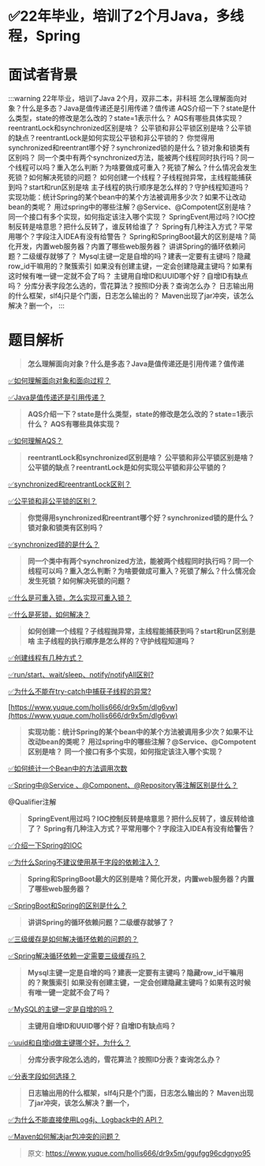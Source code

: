 # ✅22年毕业，培训了2个月Java，多线程，Spring


# 面试者背景

:::warning
22年毕业，培训了Java 2个月，双非二本，非科班
怎么理解面向对象？什么是多态？Java是值传递还是引用传递？值传递
AQS介绍一下？state是什么类型，state的修改是怎么改的？state=1表示什么？
AQS有哪些具体实现？reentrantLock和synchronized区别是啥？
公平锁和非公平锁区别是啥？公平锁的缺点？reentrantLock是如何实现公平锁和非公平锁的？
你觉得用synchronized和reentrant哪个好？synchronized锁的是什么？锁对象和锁类有区别吗？
同一个类中有两个synchronized方法，能被两个线程同时执行吗？同一个线程可以吗？重入怎么判断？为啥要做成可重入？死锁了解么？什么情况会发生死锁？如何解决死锁的问题？
如何创建一个线程？子线程抛异常，主线程能捕获到吗？start和run区别是啥
主子线程的执行顺序是怎么样的？守护线程知道吗？
实现功能：统计Spring的某个bean中的某个方法被调用多少次？如果不让改动bean的类呢？
用过spring中的哪些注解？@Service、@Compotent区别是啥？
同一个接口有多个实现，如何指定该注入哪个实现？
SpringEvent用过吗？IOC控制反转是啥意思？把什么反转了，谁反转给谁了？
Spring有几种注入方式？平常用哪个？字段注入IDEA有没有给警告？
Spring和SpringBoot最大的区别是啥？简化开发，内置web服务器？内置了哪些web服务器？
讲讲Spring的循环依赖问题？二级缓存就够了？
Mysql主键一定是自增的吗？建表一定要有主键吗？隐藏row_id干嘛用的？聚簇索引
如果没有创建主键，一定会创建隐藏主键吗？如果有这时候有唯一键一定就不会了吗？
主键用自增ID和UUID哪个好？自增ID有缺点吗？
分库分表字段怎么选的，雪花算法？按照ID分表？查询怎么办？
日志输出用的什么框架，slf4j只是个门面，日志怎么输出的？
Maven出现了jar冲突，该怎么解决？删一个，
:::

# 题目解析

> **怎么理解面向对象？什么是多态？Java是值传递还是引用传递？值传递**


[✅如何理解面向对象和面向过程？](https://www.yuque.com/hollis666/dr9x5m/sy3eyr?view=doc_embed)

[✅Java是值传递还是引用传递？](https://www.yuque.com/hollis666/dr9x5m/lbdoqe?view=doc_embed)

> **AQS介绍一下？state是什么类型，state的修改是怎么改的？state=1表示什么？**
> **AQS有哪些具体实现？**


[✅如何理解AQS？](https://www.yuque.com/hollis666/dr9x5m/qka9yt?view=doc_embed)

> **reentrantLock和synchronized区别是啥？**
> **公平锁和非公平锁区别是啥？公平锁的缺点？reentrantLock是如何实现公平锁和非公平锁的？**


[✅synchronized和reentrantLock区别？](https://www.yuque.com/hollis666/dr9x5m/bitupp?view=doc_embed)

[✅公平锁和非公平锁的区别？](https://www.yuque.com/hollis666/dr9x5m/bnt978?view=doc_embed)

> **你觉得用synchronized和reentrant哪个好？synchronized锁的是什么？锁对象和锁类有区别吗？**


[✅synchronized锁的是什么？](https://www.yuque.com/hollis666/dr9x5m/xpwgigmu7xz4uvzn?view=doc_embed)

> **同一个类中有两个synchronized方法，能被两个线程同时执行吗？同一个线程可以吗？重入怎么判断？为啥要做成可重入？死锁了解么？什么情况会发生死锁？如何解决死锁的问题？**


[✅什么是可重入锁，怎么实现可重入锁？](https://www.yuque.com/hollis666/dr9x5m/zvx2w5h9sr7trle7?view=doc_embed)

[✅什么是死锁，如何解决？](https://www.yuque.com/hollis666/dr9x5m/mtdxsd?view=doc_embed)

> **如何创建一个线程？子线程抛异常，主线程能捕获到吗？start和run区别是啥**
> **主子线程的执行顺序是怎么样的？守护线程知道吗？**


[✅创建线程有几种方式？](https://www.yuque.com/hollis666/dr9x5m/gmgb2a?view=doc_embed)

[✅run/start、wait/sleep、notify/notifyAll区别?](https://www.yuque.com/hollis666/dr9x5m/bw9p42?view=doc_embed)

[✅为什么不能在try-catch中捕获子线程的异常?](https://www.yuque.com/hollis666/dr9x5m/dtci5npzb1cidzxk?view=doc_embed)

[https://www.yuque.com/hollis666/dr9x5m/dlg6vw](https://www.yuque.com/hollis666/dr9x5m/dlg6vw)


> **实现功能：统计Spring的某个bean中的某个方法被调用多少次？如果不让改动bean的类呢？**
> **用过spring中的哪些注解？@Service、@Compotent区别是啥？**
> **同一个接口有多个实现，如何指定该注入哪个实现？**


[✅如何统计一个Bean中的方法调用次数](https://www.yuque.com/hollis666/dr9x5m/mnnadn?view=doc_embed)

[✅Spring中@Service 、@Component、@Repository等注解区别是什么？](https://www.yuque.com/hollis666/dr9x5m/twxw1ws403puq2zl?view=doc_embed)

@Qualifier注解

> **SpringEvent用过吗？IOC控制反转是啥意思？把什么反转了，谁反转给谁了？**
> **Spring有几种注入方式？平常用哪个？字段注入IDEA有没有给警告？**


[✅介绍一下Spring的IOC](https://www.yuque.com/hollis666/dr9x5m/wswp59?view=doc_embed)

[✅为什么Spring不建议使用基于字段的依赖注入？](https://www.yuque.com/hollis666/dr9x5m/lbst9ffoy74od6kr?view=doc_embed)

> **Spring和SpringBoot最大的区别是啥？简化开发，内置web服务器？内置了哪些web服务器？**


[✅SpringBoot和Spring的区别是什么？](https://www.yuque.com/hollis666/dr9x5m/meyfwphs8t6c3znd?view=doc_embed)

> **讲讲Spring的循环依赖问题？二级缓存就够了？**


[✅三级缓存是如何解决循环依赖的问题的？](https://www.yuque.com/hollis666/dr9x5m/ffk7dlcrwk35glpl?view=doc_embed)

[✅Spring解决循环依赖一定需要三级缓存吗？](https://www.yuque.com/hollis666/dr9x5m/edvhrik3pbw300os?view=doc_embed)

> **Mysql主键一定是自增的吗？建表一定要有主键吗？隐藏row_id干嘛用的？聚簇索引**
> **如果没有创建主键，一定会创建隐藏主键吗？如果有这时候有唯一键一定就不会了吗？**


[✅MySQL的主键一定是自增的吗？](https://www.yuque.com/hollis666/dr9x5m/glycgnryk8953c24?view=doc_embed)

> **主键用自增ID和UUID哪个好？自增ID有缺点吗？**


[✅uuid和自增id做主键哪个好，为什么？](https://www.yuque.com/hollis666/dr9x5m/uted9tvkngs62pmu?view=doc_embed)

> **分库分表字段怎么选的，雪花算法？按照ID分表？查询怎么办？**


[✅分表字段如何选择？](https://www.yuque.com/hollis666/dr9x5m/mec4ust5rpfob78r?view=doc_embed)

> **日志输出用的什么框架，slf4j只是个门面，日志怎么输出的？**
> **Maven出现了jar冲突，该怎么解决？删一个，**


[✅为什么不能直接使用Log4j、Logback中的 API？](https://www.yuque.com/hollis666/dr9x5m/tai6nceh3x9qf8m6?view=doc_embed)

[✅Maven如何解决jar包冲突的问题？](https://www.yuque.com/hollis666/dr9x5m/vkkiva?view=doc_embed)


> 原文: <https://www.yuque.com/hollis666/dr9x5m/ggufgg96cdgnyo95>